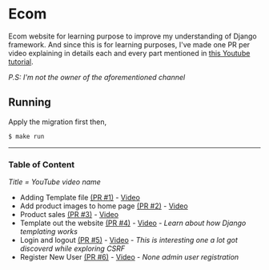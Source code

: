 # Ecom

Ecom website for learning purpose to improve my understanding of Django framework.
And since this is for learning purposes, I've made one PR per video explaining in details
each and every part mentioned in [this Youtube tutorial](https://www.youtube.com/playlist?list=PLCC34OHNcOtpRfBYk-8y0GMO4i1p1zn50).

_P.S: I'm not the owner of the aforementioned channel_



## Running

Apply the migration first then,
```bash
$ make run
```

---

### Table of Content
_Title = YouTube video name_
- Adding Template file [(PR #1)](https://github.com/Shenouda-Fawzy/dj-ecom/pull/1) - [Video](https://www.youtube.com/watch?v=bFsIXYygsg4&list=PLCC34OHNcOtpRfBYk-8y0GMO4i1p1zn50&index=4)
- Add product images to home page [(PR #2)](https://github.com/Shenouda-Fawzy/dj-ecom/pull/2) - [Video](https://www.youtube.com/watch?v=HSxGW6WUZ6c&list=PLCC34OHNcOtpRfBYk-8y0GMO4i1p1zn50&index=4)
- Product sales [(PR #3)](https://github.com/Shenouda-Fawzy/dj-ecom/pull/3) - [Video](https://www.youtube.com/watch?v=w7pnR408jVU&list=PLCC34OHNcOtpRfBYk-8y0GMO4i1p1zn50&index=5&pp=iAQB)
- Template out the website [(PR #4)](https://github.com/Shenouda-Fawzy/dj-ecom/pull/4) - [Video](https://www.youtube.com/watch?v=KqCM-cdTfhQ&list=PLCC34OHNcOtpRfBYk-8y0GMO4i1p1zn50&index=6&pp=iAQB) - _Learn about how Django templating works_ 
- Login and logout [(PR #5)](https://github.com/Shenouda-Fawzy/dj-ecom/pull/5) - [Video](https://www.youtube.com/watch?v=bVBYBJ1MavM&list=PLCC34OHNcOtpRfBYk-8y0GMO4i1p1zn50&index=7&pp=iAQB) - _This is interesting one a lot got discoverd while exploring CSRF_
- Register New User [(PR #6)](https://github.com/Shenouda-Fawzy/dj-ecom/pull/6) - [Video](https://www.youtube.com/watch?v=FxoxQtPrKGc&list=PLCC34OHNcOtpRfBYk-8y0GMO4i1p1zn50&index=8&pp=iAQB) - _None admin user registration_


